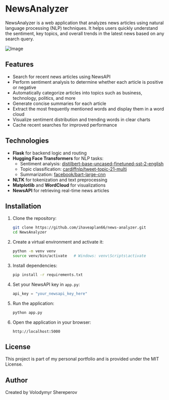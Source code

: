 # NewsAnalyzer

NewsAnalyzer is a web application that analyzes news articles using natural language processing (NLP) techniques. It helps users quickly understand the sentiment, key topics, and overall trends in the latest news based on any search query.

![Image](https://github.com/user-attachments/assets/64cc5c9b-6fdd-4d0a-8427-dc76c4284eeb)

## Features

- Search for recent news articles using NewsAPI
- Perform sentiment analysis to determine whether each article is positive or negative
- Automatically categorize articles into topics such as business, technology, politics, and more
- Generate concise summaries for each article
- Extract the most frequently mentioned words and display them in a word cloud
- Visualize sentiment distribution and trending words in clear charts
- Cache recent searches for improved performance

## Technologies

- **Flask** for backend logic and routing
- **Hugging Face Transformers** for NLP tasks:
    - Sentiment analysis: [distilbert-base-uncased-finetuned-sst-2-english](https://huggingface.co/distilbert-base-uncased-finetuned-sst-2-english)
    - Topic classification: [cardiffnlp/tweet-topic-21-multi](https://huggingface.co/cardiffnlp/tweet-topic-21-multi)
    - Summarization: [facebook/bart-large-cnn](https://huggingface.co/facebook/bart-large-cnn)
- **NLTK** for tokenization and text preprocessing
- **Matplotlib** and **WordCloud** for visualizations
- **NewsAPI** for retrieving real-time news articles

## Installation

1. Clone the repository:
    ```bash
    git clone https://github.com/ihaveaplan66/news-analyzer.git
    cd NewsAnalyzer
    ```

2. Create a virtual environment and activate it:
    ```bash
    python -m venv venv
    source venv/bin/activate   # Windows: venv\Scripts\activate
    ```

3. Install dependencies:
    ```bash
    pip install -r requirements.txt
    ```

4. Set your NewsAPI key in `app.py`:
    ```python
    api_key = "your_newsapi_key_here"
    ```

5. Run the application:
    ```bash
    python app.py
    ```

6. Open the application in your browser:
    ```
    http://localhost:5000
    ```

## License

This project is part of my personal portfolio and is provided under the MIT License.

## Author

Created by Volodymyr Shereperov
